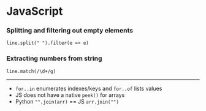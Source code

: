 # JavaScript

### Splitting and filtering out empty elements
`line.split(" ").filter(e => e)`

### Extracting numbers from string
`line.match(/\d+/g)`

---
- `for..in` enumerates indexes/keys and `for..of` lists values
- JS does not have a native `peek()` for arrays
- Python `"".join(arr)` == JS `arr.join("")`